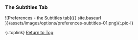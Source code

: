 <!-- START PREFERENCES {THE SUBTITLES TAB] ----- -->
### The Subtitles Tab

![Preferences - the Subtitles tab]({{ site.baseurl }}/assets/images/options/preferences-subtitles-01.png){:.pic-l}


{:.toplink}
[Return to Top]()
<!-- END PREFERENCES {THE SUBTITLES TAB] ------- -->
